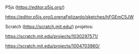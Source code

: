 P5js (https://editor.p5js.org/)

  https://editor.p5js.org/LorenaFelizardo/sketches/hFGEmC5JW
  



  Scratch (https://scratch.mit.edu/)
  projetos:
  

  https://scratch.mit.edu/projects/1030297571/

  https://scratch.mit.edu/projects/1004703960/

  

  
 
